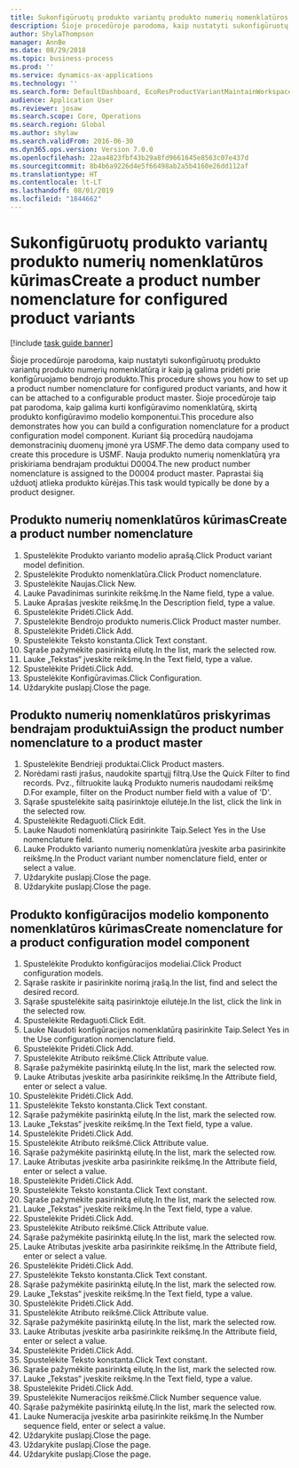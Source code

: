 ```yaml
---
title: Sukonfigūruotų produkto variantų produkto numerių nomenklatūros kūrimas
description: Šioje procedūroje parodoma, kaip nustatyti sukonfigūruotų produkto variantų produkto numerių nomenklatūrą ir kaip ją galima pridėti prie konfigūruojamo bendrojo produkto.
author: ShylaThompson
manager: AnnBe
ms.date: 08/29/2018
ms.topic: business-process
ms.prod: ''
ms.service: dynamics-ax-applications
ms.technology: ''
ms.search.form: DefaultDashboard, EcoResProductVariantMaintainWorkspace, EcoResNomenclature, EcoResProductListPage, EcoResProductDetails, PCProductConfigurationModelListPage, PCProductConfigurationModelDetails
audience: Application User
ms.reviewer: josaw
ms.search.scope: Core, Operations
ms.search.region: Global
ms.author: shylaw
ms.search.validFrom: 2016-06-30
ms.dyn365.ops.version: Version 7.0.0
ms.openlocfilehash: 22aa4823fbf43b29a8fd9661645e8563c07e437d
ms.sourcegitcommit: 8b4b6a9226d4e5f66498ab2a5b4160e26dd112af
ms.translationtype: HT
ms.contentlocale: lt-LT
ms.lasthandoff: 08/01/2019
ms.locfileid: "1844662"
---
```

# <a name="create-a-product-number-nomenclature-for-configured-product-variants"></a><span data-ttu-id="2c6dc-103">Sukonfigūruotų produkto variantų produkto numerių nomenklatūros kūrimas</span><span class="sxs-lookup"><span data-stu-id="2c6dc-103">Create a product number nomenclature for configured product variants</span></span>

[!include [task guide banner](../../includes/task-guide-banner.md)]

<span data-ttu-id="2c6dc-104">Šioje procedūroje parodoma, kaip nustatyti sukonfigūruotų produkto variantų produkto numerių nomenklatūrą ir kaip ją galima pridėti prie konfigūruojamo bendrojo produkto.</span><span class="sxs-lookup"><span data-stu-id="2c6dc-104">This procedure shows you how to set up a product number nomenclature for configured product variants, and how it can be attached to a configurable product master.</span></span> <span data-ttu-id="2c6dc-105">Šioje procedūroje taip pat parodoma, kaip galima kurti konfigūravimo nomenklatūrą, skirtą produkto konfigūravimo modelio komponentui.</span><span class="sxs-lookup"><span data-stu-id="2c6dc-105">This procedure also demonstrates how you can build a configuration nomenclature for a product configuration model component.</span></span> <span data-ttu-id="2c6dc-106">Kuriant šią procedūrą naudojama demonstracinių duomenų įmonė yra USMF.</span><span class="sxs-lookup"><span data-stu-id="2c6dc-106">The demo data company used to create this procedure is USMF.</span></span> <span data-ttu-id="2c6dc-107">Nauja produkto numerių nomenklatūrą yra priskiriama bendrajam produktui D0004.</span><span class="sxs-lookup"><span data-stu-id="2c6dc-107">The new product number nomenclature is assigned to the D0004 product master.</span></span> <span data-ttu-id="2c6dc-108">Paprastai šią užduotį atlieka produkto kūrėjas.</span><span class="sxs-lookup"><span data-stu-id="2c6dc-108">This task would typically be done by a product designer.</span></span>


## <a name="create-a-product-number-nomenclature"></a><span data-ttu-id="2c6dc-109">Produkto numerių nomenklatūros kūrimas</span><span class="sxs-lookup"><span data-stu-id="2c6dc-109">Create a product number nomenclature</span></span>
1. <span data-ttu-id="2c6dc-110">Spustelėkite Produkto varianto modelio aprašą.</span><span class="sxs-lookup"><span data-stu-id="2c6dc-110">Click Product variant model definition.</span></span>
2. <span data-ttu-id="2c6dc-111">Spustelėkite Produkto nomenklatūra.</span><span class="sxs-lookup"><span data-stu-id="2c6dc-111">Click Product nomenclature.</span></span>
3. <span data-ttu-id="2c6dc-112">Spustelėkite Naujas.</span><span class="sxs-lookup"><span data-stu-id="2c6dc-112">Click New.</span></span>
4. <span data-ttu-id="2c6dc-113">Lauke Pavadinimas surinkite reikšmę.</span><span class="sxs-lookup"><span data-stu-id="2c6dc-113">In the Name field, type a value.</span></span>
5. <span data-ttu-id="2c6dc-114">Lauke Aprašas įveskite reikšmę.</span><span class="sxs-lookup"><span data-stu-id="2c6dc-114">In the Description field, type a value.</span></span>
6. <span data-ttu-id="2c6dc-115">Spustelėkite Pridėti.</span><span class="sxs-lookup"><span data-stu-id="2c6dc-115">Click Add.</span></span>
7. <span data-ttu-id="2c6dc-116">Spustelėkite Bendrojo produkto numeris.</span><span class="sxs-lookup"><span data-stu-id="2c6dc-116">Click Product master number.</span></span>
8. <span data-ttu-id="2c6dc-117">Spustelėkite Pridėti.</span><span class="sxs-lookup"><span data-stu-id="2c6dc-117">Click Add.</span></span>
9. <span data-ttu-id="2c6dc-118">Spustelėkite Teksto konstanta.</span><span class="sxs-lookup"><span data-stu-id="2c6dc-118">Click Text constant.</span></span>
10. <span data-ttu-id="2c6dc-119">Sąraše pažymėkite pasirinktą eilutę.</span><span class="sxs-lookup"><span data-stu-id="2c6dc-119">In the list, mark the selected row.</span></span>
11. <span data-ttu-id="2c6dc-120">Lauke „Tekstas“ įveskite reikšmę.</span><span class="sxs-lookup"><span data-stu-id="2c6dc-120">In the Text field, type a value.</span></span>
12. <span data-ttu-id="2c6dc-121">Spustelėkite Pridėti.</span><span class="sxs-lookup"><span data-stu-id="2c6dc-121">Click Add.</span></span>
13. <span data-ttu-id="2c6dc-122">Spustelėkite Konfigūravimas.</span><span class="sxs-lookup"><span data-stu-id="2c6dc-122">Click Configuration.</span></span>
14. <span data-ttu-id="2c6dc-123">Uždarykite puslapį.</span><span class="sxs-lookup"><span data-stu-id="2c6dc-123">Close the page.</span></span>

## <a name="assign-the-product-number-nomenclature-to-a-product-master"></a><span data-ttu-id="2c6dc-124">Produkto numerių nomenklatūros priskyrimas bendrajam produktui</span><span class="sxs-lookup"><span data-stu-id="2c6dc-124">Assign the product number nomenclature to a product master</span></span>
1. <span data-ttu-id="2c6dc-125">Spustelėkite Bendrieji produktai.</span><span class="sxs-lookup"><span data-stu-id="2c6dc-125">Click Product masters.</span></span>
2. <span data-ttu-id="2c6dc-126">Norėdami rasti įrašus, naudokite spartųjį filtrą.</span><span class="sxs-lookup"><span data-stu-id="2c6dc-126">Use the Quick Filter to find records.</span></span> <span data-ttu-id="2c6dc-127">Pvz., filtruokite lauką Produkto numeris naudodami reikšmę D.</span><span class="sxs-lookup"><span data-stu-id="2c6dc-127">For example, filter on the Product number field with a value of 'D'.</span></span>
3. <span data-ttu-id="2c6dc-128">Sąraše spustelėkite saitą pasirinktoje eilutėje.</span><span class="sxs-lookup"><span data-stu-id="2c6dc-128">In the list, click the link in the selected row.</span></span>
4. <span data-ttu-id="2c6dc-129">Spustelėkite Redaguoti.</span><span class="sxs-lookup"><span data-stu-id="2c6dc-129">Click Edit.</span></span>
5. <span data-ttu-id="2c6dc-130">Lauke Naudoti nomenklatūrą pasirinkite Taip.</span><span class="sxs-lookup"><span data-stu-id="2c6dc-130">Select Yes in the Use nomenclature field.</span></span>
6. <span data-ttu-id="2c6dc-131">Lauke Produkto varianto numerių nomenklatūra įveskite arba pasirinkite reikšmę.</span><span class="sxs-lookup"><span data-stu-id="2c6dc-131">In the Product variant number nomenclature field, enter or select a value.</span></span>
7. <span data-ttu-id="2c6dc-132">Uždarykite puslapį.</span><span class="sxs-lookup"><span data-stu-id="2c6dc-132">Close the page.</span></span>
8. <span data-ttu-id="2c6dc-133">Uždarykite puslapį.</span><span class="sxs-lookup"><span data-stu-id="2c6dc-133">Close the page.</span></span>

## <a name="create-nomenclature-for-a-product-configuration-model-component"></a><span data-ttu-id="2c6dc-134">Produkto konfigūracijos modelio komponento nomenklatūros kūrimas</span><span class="sxs-lookup"><span data-stu-id="2c6dc-134">Create nomenclature for a product configuration model component</span></span>
1. <span data-ttu-id="2c6dc-135">Spustelėkite Produkto konfigūracijos modeliai.</span><span class="sxs-lookup"><span data-stu-id="2c6dc-135">Click Product configuration models.</span></span>
2. <span data-ttu-id="2c6dc-136">Sąraše raskite ir pasirinkite norimą įrašą.</span><span class="sxs-lookup"><span data-stu-id="2c6dc-136">In the list, find and select the desired record.</span></span>
3. <span data-ttu-id="2c6dc-137">Sąraše spustelėkite saitą pasirinktoje eilutėje.</span><span class="sxs-lookup"><span data-stu-id="2c6dc-137">In the list, click the link in the selected row.</span></span>
4. <span data-ttu-id="2c6dc-138">Spustelėkite Redaguoti.</span><span class="sxs-lookup"><span data-stu-id="2c6dc-138">Click Edit.</span></span>
5. <span data-ttu-id="2c6dc-139">Lauke Naudoti konfigūracijos nomenklatūrą pasirinkite Taip.</span><span class="sxs-lookup"><span data-stu-id="2c6dc-139">Select Yes in the Use configuration nomenclature field.</span></span>
6. <span data-ttu-id="2c6dc-140">Spustelėkite Pridėti.</span><span class="sxs-lookup"><span data-stu-id="2c6dc-140">Click Add.</span></span>
7. <span data-ttu-id="2c6dc-141">Spustelėkite Atributo reikšmė.</span><span class="sxs-lookup"><span data-stu-id="2c6dc-141">Click Attribute value.</span></span>
8. <span data-ttu-id="2c6dc-142">Sąraše pažymėkite pasirinktą eilutę.</span><span class="sxs-lookup"><span data-stu-id="2c6dc-142">In the list, mark the selected row.</span></span>
9. <span data-ttu-id="2c6dc-143">Lauke Atributas įveskite arba pasirinkite reikšmę.</span><span class="sxs-lookup"><span data-stu-id="2c6dc-143">In the Attribute field, enter or select a value.</span></span>
10. <span data-ttu-id="2c6dc-144">Spustelėkite Pridėti.</span><span class="sxs-lookup"><span data-stu-id="2c6dc-144">Click Add.</span></span>
11. <span data-ttu-id="2c6dc-145">Spustelėkite Teksto konstanta.</span><span class="sxs-lookup"><span data-stu-id="2c6dc-145">Click Text constant.</span></span>
12. <span data-ttu-id="2c6dc-146">Sąraše pažymėkite pasirinktą eilutę.</span><span class="sxs-lookup"><span data-stu-id="2c6dc-146">In the list, mark the selected row.</span></span>
13. <span data-ttu-id="2c6dc-147">Lauke „Tekstas“ įveskite reikšmę.</span><span class="sxs-lookup"><span data-stu-id="2c6dc-147">In the Text field, type a value.</span></span>
14. <span data-ttu-id="2c6dc-148">Spustelėkite Pridėti.</span><span class="sxs-lookup"><span data-stu-id="2c6dc-148">Click Add.</span></span>
15. <span data-ttu-id="2c6dc-149">Spustelėkite Atributo reikšmė.</span><span class="sxs-lookup"><span data-stu-id="2c6dc-149">Click Attribute value.</span></span>
16. <span data-ttu-id="2c6dc-150">Sąraše pažymėkite pasirinktą eilutę.</span><span class="sxs-lookup"><span data-stu-id="2c6dc-150">In the list, mark the selected row.</span></span>
17. <span data-ttu-id="2c6dc-151">Lauke Atributas įveskite arba pasirinkite reikšmę.</span><span class="sxs-lookup"><span data-stu-id="2c6dc-151">In the Attribute field, enter or select a value.</span></span>
18. <span data-ttu-id="2c6dc-152">Spustelėkite Pridėti.</span><span class="sxs-lookup"><span data-stu-id="2c6dc-152">Click Add.</span></span>
19. <span data-ttu-id="2c6dc-153">Spustelėkite Teksto konstanta.</span><span class="sxs-lookup"><span data-stu-id="2c6dc-153">Click Text constant.</span></span>
20. <span data-ttu-id="2c6dc-154">Sąraše pažymėkite pasirinktą eilutę.</span><span class="sxs-lookup"><span data-stu-id="2c6dc-154">In the list, mark the selected row.</span></span>
21. <span data-ttu-id="2c6dc-155">Lauke „Tekstas“ įveskite reikšmę.</span><span class="sxs-lookup"><span data-stu-id="2c6dc-155">In the Text field, type a value.</span></span>
22. <span data-ttu-id="2c6dc-156">Spustelėkite Pridėti.</span><span class="sxs-lookup"><span data-stu-id="2c6dc-156">Click Add.</span></span>
23. <span data-ttu-id="2c6dc-157">Spustelėkite Atributo reikšmė.</span><span class="sxs-lookup"><span data-stu-id="2c6dc-157">Click Attribute value.</span></span>
24. <span data-ttu-id="2c6dc-158">Sąraše pažymėkite pasirinktą eilutę.</span><span class="sxs-lookup"><span data-stu-id="2c6dc-158">In the list, mark the selected row.</span></span>
25. <span data-ttu-id="2c6dc-159">Lauke Atributas įveskite arba pasirinkite reikšmę.</span><span class="sxs-lookup"><span data-stu-id="2c6dc-159">In the Attribute field, enter or select a value.</span></span>
26. <span data-ttu-id="2c6dc-160">Spustelėkite Pridėti.</span><span class="sxs-lookup"><span data-stu-id="2c6dc-160">Click Add.</span></span>
27. <span data-ttu-id="2c6dc-161">Spustelėkite Teksto konstanta.</span><span class="sxs-lookup"><span data-stu-id="2c6dc-161">Click Text constant.</span></span>
28. <span data-ttu-id="2c6dc-162">Sąraše pažymėkite pasirinktą eilutę.</span><span class="sxs-lookup"><span data-stu-id="2c6dc-162">In the list, mark the selected row.</span></span>
29. <span data-ttu-id="2c6dc-163">Lauke „Tekstas“ įveskite reikšmę.</span><span class="sxs-lookup"><span data-stu-id="2c6dc-163">In the Text field, type a value.</span></span>
30. <span data-ttu-id="2c6dc-164">Spustelėkite Pridėti.</span><span class="sxs-lookup"><span data-stu-id="2c6dc-164">Click Add.</span></span>
31. <span data-ttu-id="2c6dc-165">Spustelėkite Atributo reikšmė.</span><span class="sxs-lookup"><span data-stu-id="2c6dc-165">Click Attribute value.</span></span>
32. <span data-ttu-id="2c6dc-166">Sąraše pažymėkite pasirinktą eilutę.</span><span class="sxs-lookup"><span data-stu-id="2c6dc-166">In the list, mark the selected row.</span></span>
33. <span data-ttu-id="2c6dc-167">Lauke Atributas įveskite arba pasirinkite reikšmę.</span><span class="sxs-lookup"><span data-stu-id="2c6dc-167">In the Attribute field, enter or select a value.</span></span>
34. <span data-ttu-id="2c6dc-168">Spustelėkite Pridėti.</span><span class="sxs-lookup"><span data-stu-id="2c6dc-168">Click Add.</span></span>
35. <span data-ttu-id="2c6dc-169">Spustelėkite Teksto konstanta.</span><span class="sxs-lookup"><span data-stu-id="2c6dc-169">Click Text constant.</span></span>
36. <span data-ttu-id="2c6dc-170">Sąraše pažymėkite pasirinktą eilutę.</span><span class="sxs-lookup"><span data-stu-id="2c6dc-170">In the list, mark the selected row.</span></span>
37. <span data-ttu-id="2c6dc-171">Lauke „Tekstas“ įveskite reikšmę.</span><span class="sxs-lookup"><span data-stu-id="2c6dc-171">In the Text field, type a value.</span></span>
38. <span data-ttu-id="2c6dc-172">Spustelėkite Pridėti.</span><span class="sxs-lookup"><span data-stu-id="2c6dc-172">Click Add.</span></span>
39. <span data-ttu-id="2c6dc-173">Spustelėkite Numeracijos reikšmė.</span><span class="sxs-lookup"><span data-stu-id="2c6dc-173">Click Number sequence value.</span></span>
40. <span data-ttu-id="2c6dc-174">Sąraše pažymėkite pasirinktą eilutę.</span><span class="sxs-lookup"><span data-stu-id="2c6dc-174">In the list, mark the selected row.</span></span>
41. <span data-ttu-id="2c6dc-175">Lauke Numeracija įveskite arba pasirinkite reikšmę.</span><span class="sxs-lookup"><span data-stu-id="2c6dc-175">In the Number sequence field, enter or select a value.</span></span>
42. <span data-ttu-id="2c6dc-176">Uždarykite puslapį.</span><span class="sxs-lookup"><span data-stu-id="2c6dc-176">Close the page.</span></span>
43. <span data-ttu-id="2c6dc-177">Uždarykite puslapį.</span><span class="sxs-lookup"><span data-stu-id="2c6dc-177">Close the page.</span></span>
44. <span data-ttu-id="2c6dc-178">Uždarykite puslapį.</span><span class="sxs-lookup"><span data-stu-id="2c6dc-178">Close the page.</span></span>

